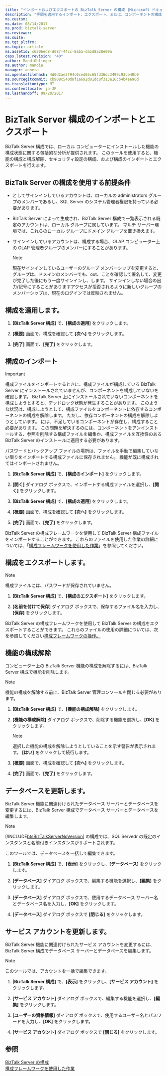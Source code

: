 ```yaml
---
title: "インポートおよびエクスポートの BizTalk Server の構成 |Microsoft ドキュメント"
description: "手順を適用するインポート、エクスポート、または、コンポーネントの構成を解除およびデータベースと BizTalk Server でのサービス アカウントを更新"
ms.custom: 
ms.date: 08/14/2017
ms.prod: biztalk-server
ms.reviewer: 
ms.suite: 
ms.tgt_pltfrm: 
ms.topic: article
ms.assetid: c6206ed8-d087-44cc-8ab5-da5d8a28e09a
caps.latest.revision: "40"
author: MandiOhlinger
ms.author: mandia
manager: anneta
ms.openlocfilehash: 4d0d2ae3f94c0ced65c65fd36dc3499c93ce40b0
ms.sourcegitcommit: cb908c540d8f1a692d01dc8f313e16cb4b4e696d
ms.translationtype: MT
ms.contentlocale: ja-JP
ms.lasthandoff: 09/20/2017
---
```

# <a name="import-and-export-biztalk-server-configuration"></a>BizTalk Server 構成のインポートとエクスポート
BizTalk Server 構成では、ローカル コンピューターにインストールした機能の構成状態に関する包括的な分析が提供されます。 このツールを使用すると、機能の構成と構成解除、セキュリティ設定の構成、および構成のインポートとエクスポートを行えます。  
  
## <a name="prerequisites-to-use-the-biztalk-server-configuration"></a>BizTalk Server の構成を使用する前提条件  
   
-   としてサインインしているアカウントは、ローカルの administrators グループのメンバーであるし、SQL Server のシステム管理者権限を持っている必要があります。  
  
-   BizTalk Server によって生成され、BizTalk Server 構成で一覧表示される既定のアカウントは、ローカル グループに属しています。 マルチ サーバー環境では、これらのローカル グループにドメイン グループを置き換えます。  
  
-   サインインしているアカウントは、構成する場合、OLAP コンピューター上の OLAP 管理者グループのメンバーにすることがあります。  
  
    > [!NOTE]
    >  現在サインインしているユーザーのグループ メンバーシップを変更すると、グループは、ドメインのメンバーでも、out、ことを確認して署名して、変更が完了した後にもう一度サインインし、します。 サインインしない場合の出力/記号にすることがありますアクセスが拒否されるように新しいグループのメンバーシップは、現在のログインでは反映されません。  
  
## <a name="apply-the-configuration"></a>構成を適用します。  
  
1.  **[BizTalk Server 構成]** で、**[構成の適用]** をクリックします。  
  
2.  **[概要]** 画面で、構成を確認して **[次へ]** をクリックします。  
  
3.  **[完了]** 画面で、**[完了]** をクリックします。  
  
## <a name="import-configuration"></a>構成のインポート

> [!IMPORTANT]
> 構成ファイルをインポートするときに、構成ファイルが構成している BizTalk Server にインストールされていませんが、コンポーネントを構成していないを確認します。 BizTalk Server 上にインストールされていないコンポーネントを構成しようとすると、デッドロック状態が発生することがあります。 このような状況は、構成しようとして、構成ファイルをコンポーネントに依存するコンポーネントの構成を解除します。 ただし、依存コンポーネントの構成を解除しようとしています。 には、不足しているコンポーネントが存在し、構成すること必要があります。 この問題を解決するのには、コンポーネントをアンインストールする、参照を削除する構成ファイルを編集か、構成ファイルを互換性のある BizTalk Server のインストールに適用する必要があります。  
> 
>  パスワードとバックアップ ファイルの場所は、ファイルを手動で編集していない限りをインポートする構成ファイルに保存されません。 機能が既に構成されてはインポートされません。  
  
  
1.  **[BizTalk Server 構成]** で、**[構成のインポート]** をクリックします。  
  
2.  **[開く]** ダイアログ ボックスで、インポートする構成ファイルを選択し、**[開く]** をクリックします。  
  
3.  **[BizTalk Server 構成]** で、**[構成の適用]** をクリックします。  
  
4.  **[概要]** 画面で、構成を確認して **[次へ]** をクリックします。  
  
5.  **[完了]** 画面で、**[完了]** をクリックします。  

BizTalk Server の構成フレームワークを使用して BizTalk Server 構成ファイルをインポートすることができます。 これらのファイルを使用した作業の詳細については、「[構成フレームワークを使用した作業](../install-and-config-guides/working-with-the-configuration-framework.md)」を参照してください。  
  
## <a name="export-configuration"></a>構成をエクスポートします。

> [!NOTE]
>  構成ファイルには、パスワードが保存されていません。    
 
1.  **[BizTalk Server 構成]** で、**[構成のエクスポート]** をクリックします。  
  
2.  **[名前を付けて保存]** ダイアログ ボックスで、保存するファイル名を入力し、**[保存]** をクリックします。  

 BizTalk Server の構成フレームワークを使用して BizTalk Server の構成をエクスポートすることができます。 これらのファイルの使用の詳細については、次を参照してください[構成フレームワークの操作。](../install-and-config-guides/working-with-the-configuration-framework.md)  
  
## <a name="unconfigure-features"></a>機能の構成解除  
 コンピューター上の BizTalk Server 機能の構成を解除するには、BizTalk Server 構成で機能を削除します。  
  
> [!NOTE]
>  機能の構成を解除する前に、BizTalk Server 管理コンソールを閉じる必要があります。  
  
 
1.  **[BizTalk Server 構成]** で、**[機能の構成解除]** をクリックします。  
  
2.  **[機能の構成解除]** ダイアログ ボックスで、削除する機能を選択し、**[OK]** をクリックします。  
  
    > [!NOTE]
    >  選択した機能の構成を解除しようとしていることを示す警告が表示されます。 **[はい]** をクリックして続行します。  
  
3.  **[概要]** 画面で、構成を確認して **[次へ]** をクリックします。  
  
4.  **[完了]** 画面で、**[完了]** をクリックします。  
  
## <a name="update-databases"></a>データベースを更新します。  
 BizTalk Server 機能に関連付けられたデータベース サーバーとデータベースを変更するには、BizTalk Server 構成でデータベース サーバーとデータベースを編集します。  
  
> [!NOTE]
>  [!INCLUDE[btsBizTalkServerNoVersion](../includes/btsbiztalkservernoversion-md.md)] の構成では、SQL Servedr の既定のインスタンスと名前付きインスタンスがサポートされます。  
> 
>  このツールでは、データベースを一括して編集できます。  
  
 
1.  **[BizTalk Server 構成]** で、**[表示]** をクリックし、**[データベース]** をクリックします。  
  
2.  **[データベース]** ダイアログ ボックスで、編集する機能を選択し、**[編集]** をクリックします。  
  
3.  **[データベース]** ダイアログ ボックスで、使用するデータベース サーバー名とデータベース名を入力し、**[OK]** をクリックします。  
  
4.  **[データベース]** ダイアログ ボックスで **[閉じる]** をクリックします。  
  
## <a name="update-service-accounts"></a>サービス アカウントを更新します。  
 BizTalk Server 機能に関連付けられたサービス アカウントを変更するには、BizTalk Server 構成でデータベース サーバーとデータベースを編集します。  
  
> [!NOTE]
>  このツールでは、アカウントを一括で編集できます。  
  
1.  **[BizTalk Server 構成]** で、**[表示]** をクリックし、**[サービス アカウント]** をクリックします。  
  
2.  **[サービス アカウント]** ダイアログ ボックスで、編集する機能を選択し、**[編集]** をクリックします。  
  
3.  **[ユーザーの資格情報]** ダイアログ ボックスで、使用するユーザー名とパスワードを入力し、**[OK]** をクリックします。  
  
4.  **[サービス アカウント]** ダイアログ ボックスで **[閉じる]** をクリックします。  
  
## <a name="see-also"></a>参照  
 [BizTalk Server の構成](../install-and-config-guides/configure-biztalk-server.md)   
 [構成フレームワークを使用した作業](../install-and-config-guides/working-with-the-configuration-framework.md)   